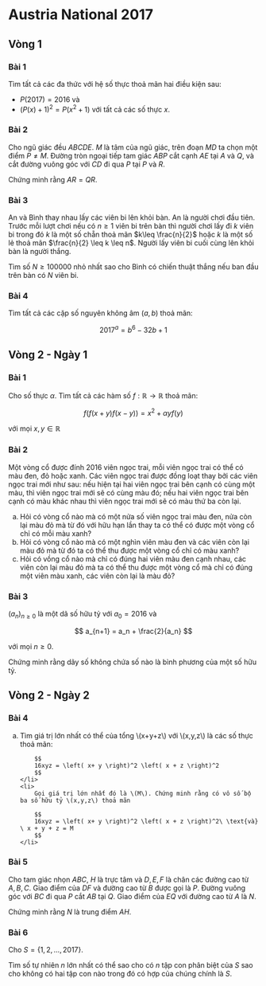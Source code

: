 # Austria National 2017

## Vòng 1

### Bài 1

Tìm tất cả các đa thức với hệ số thực thoả mãn hai điều kiện sau:

* $P\left( 2017 \right) = 2016$ và
* $\left( P\left( x \right) + 1 \right)^2 = P\left( x^2 + 1 \right)$ với tất cả các số thực $x$.

### Bài 2

Cho ngũ giác đều $ABCDE$. $M$ là tâm của ngũ giác, trên đoạn $MD$ ta chọn một điểm $P\neq M$. Đường tròn ngoại tiếp tam giác $ABP$ cắt cạnh $AE$ tại $A$ và $Q$, và cắt đường vuông góc với $CD$ đi qua $P$ tại $P$ và $R$.

Chứng minh rằng $AR=QR$.

### Bài 3

An và Bình thay nhau lấy các viên bi lên khỏi bàn. An là người chơi đầu tiên. Trước mỗi lượt chơi nếu có $n\geq 1$ viên bi trên bàn thì người chơi lấy đi $k$ viên bi trong đó $k$ là một số chẵn thoả mãn $k\leq \frac{n}{2}$ hoặc $k$ là một số lẻ thoả mãn $\frac{n}{2} \leq k \leq n$. Người lấy viên bi cuối cùng lên khỏi bàn là người thắng.

Tìm số $N\geq 100000$ nhỏ nhất sao cho Bình có chiến thuật thắng nếu ban đầu trên bàn có $N$ viên bi.

### Bài 4

Tìm tất cả các cặp số nguyên không âm $\left( a, b \right)$ thoả mãn:

$$
2017^a = b^6 - 32b + 1
$$

## Vòng 2 - Ngày 1

### Bài 1

Cho số thực $\alpha$. Tìm tất cả các hàm số $f: \mathbb{R} \rightarrow \mathbb{R}$ thoả mãn:

$$
f\left( f\left( x + y \right) f\left( x - y \right) \right) = x^2 + \alpha y f\left( y \right)
$$

với mọi $x,y\in \mathbb{R}$

### Bài 2

Một vòng cổ được đính $2016$ viên ngọc trai, mỗi viên ngọc trai có thể có màu đen, đỏ hoặc xanh. Các viên ngọc trai được đồng loạt thay bởi các viên ngọc trai mới như sau: nếu hiện tại hai viên ngọc trai bên cạnh có cùng một màu, thì viên ngọc trai mới sẽ có cùng màu đó; nếu hai viên ngọc trai bên cạnh có màu khác nhau thì viên ngọc trai mới sẽ có màu thứ ba còn lại.

<ol style="list-style-type: lower-alpha;">
  <li>Hỏi có vòng cổ nào mà có một nửa số viên ngọc trai màu đen, nửa còn lại màu đỏ mà từ đó với hữu hạn lần thay ta có thể có được một vòng cổ chỉ có mỗi màu xanh?</li>
  <li>Hỏi có vòng cổ nào mà có một nghìn viên màu đen và các viên còn lại màu đỏ mà từ đó ta có thể thu được một vòng cổ chỉ có màu xanh?</li>
  <li>Hỏi có vồng cổ nào mà chỉ có đúng hai viên màu đen cạnh nhau, các viên còn lại màu đỏ mà ta có thể thu được một vòng cổ mà chỉ có đúng một viên màu xanh, các viên còn lại là màu đỏ?</li>
</ol>

### Bài 3

$\left( a_n \right)_{n \geq 0}$ là một dã số hữu tỷ với $a_0 = 2016$ và

$$
a_{n+1} = a_n + \frac{2}{a_n}
$$

với mọi $n\geq 0$.

Chứng minh rằng dãy số không chứa số nào là bình phương của một số hữu tỷ.

## Vòng 2 - Ngày 2

### Bài 4

<ol style="list-style-type: lower-alpha;">
    <li>
        Tìm giá trị lớn nhất có thể của tổng \(x+y+z\) với \(x,y,z\) là các số thực thoả mãn:

        $$
        16xyz = \left( x+ y \right)^2 \left( x + z \right)^2
        $$
    </li>
    <li>
        Gọi giá trị lớn nhất đó là \(M\). Chứng minh rằng có vô số bộ ba số hữu tỷ \(x,y,z\) thoả mãn

        $$
        16xyz = \left( x+ y \right)^2 \left( x + z \right)^2\ \text{và} \ x + y + z = M
        $$
    </li>
</ol>

### Bài 5

Cho tam giác nhọn $ABC$, $H$ là trực tâm và $D,E,F$ là chân các đường cao từ $A,B,C$. Giao điểm của $DF$ và đường cao từ $B$ được gọi là $P$. Đường vuông góc với $BC$ đi qua $P$ cắt $AB$ tại $Q$. Giao điểm của $EQ$ với đường cao từ $A$ là $N$.

Chứng minh rằng $N$ là trung điểm $AH$.

### Bài 6

Cho $S=\left\{ 1,2,\dots,2017 \right\}$.

Tìm số tự nhiên $n$ lớn nhất có thể sao cho có $n$ tập con phân biệt của $S$ sao cho không có hai tập con nào trong đó có hợp của chúng chính là $S$.
